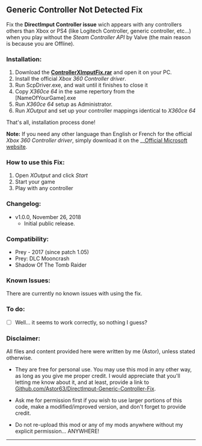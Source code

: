 ## Generic Controller Not Detected Fix

Fix the __DirectImput Controller issue__ wich appears with any controllers others than Xbox or PS4 (like Logitech Controller, generic controller, etc...) when you play without the *Steam Controller API* by Valve (the main reason is because you are Offline).

### Installation:

1. Download the __[ControllerXImputFix.rar](https://github.com/Astor63/DirectImput-Generic-Controller-Fix/blob/master/ControllerXImputFix%20v1.0.0.rar)__ and open it on your PC.
2. Install the official *Xbox 360 Controller driver*.
2. Run ScpDriver.exe, and wait until it finishes to close it
4. Copy *X360ce 64* in the same repertory from the [NameOfYourGame].exe 
5. Run *X360ce 64* setup as Administrator.
4. Run *XOutput* and set up your controller mappings identical to *X360ce 64*

That's all, installation process done!

__Note:__ If you need any other language than English or French for the official *Xbox 360 Controller driver*, simply download it on the __[Official Microsoft website](http://www.microsoft.com/hardware/en-us/d/xbox-360-controller-for-windows).
	
### How to use this Fix:

1. Open *XOutput* and click *Start*
2. Start your game
3. Play with any controller

### Changelog:

- v1.0.0, November 26, 2018
  - Initial public release.
 
### Compatibility:

- Prey - 2017 (since patch 1.05)
- Prey: DLC Mooncrash
- Shadow Of The Tomb Raider 

### Known Issues:

There are currently no known issues with using the fix.

### To do:

- [ ] Well... it seems to work correctly, so nothing I guess?

### Disclaimer:

All files and content provided here were written by me (Astor), unless stated otherwise.

- They are free for personal use. You may use this mod in any other way, as long as you give me proper credit. I would appreciate that you'll letting me know about it, and at least, provide a link to [Github.com/Astor63/DirectImput-Generic-Controller-Fix](https://github.com/Astor63/DirectImput-Generic-Controller-Fix).

- Ask me for permission first if you wish to use larger portions of this code, make a modified/improved version, and don't forget to provide credit.

- Do not re-upload this mod or any of my mods anywhere without my explicit permission... ANYWHERE!

* * * * *



